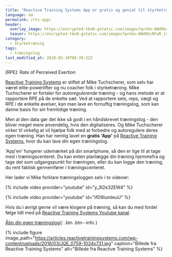 ```yaml
---
title: "Reactive Training Systems App er gratis og genial til styrketræning"
language: da
permalink: /rts-app/
header:
  overlay_image: https://encrypted-tbn0.gstatic.com/images?q=tbn:ANd9GcRFaR_iXByzA99RrZX_LGpxkLNMo6_Zvt-Q5O44b3EGiLlOCG87
  teaser: https://encrypted-tbn0.gstatic.com/images?q=tbn:ANd9GcRFaR_iXByzA99RrZX_LGpxkLNMo6_Zvt-Q5O44b3EGiLlOCG87
category:
  - Styrketræning
tags:
  - træningslog
last_modified_at: 2019-03-10T08:39:32Z
---
```


[RPE]: Rate of Perceived Exertion

[Reactive Training Systems](http://www.reactivetrainingsystems.com/) er stiftet af Mike Tuchscherer, som selv har været elite-powerlifter og nu coacher folk i styrketræning. Mike Tuchscherer er fortaler for _autoregulerende_ træning - og hans metode er at rapportere RPE på de enkelte sæt. Ved at rapportere sets, reps, vægt og RPE i de enkelte øvelser, kan man lave en fornuftig træningslog, som kan danne basis for sin fremtidige træning.

Men al den data gør det ikke så godt i en håndskrevet træningslog - den bliver meget mere anvendelig, hvis den digitaliseres. Og Mike Tuchscherer virker til virkelig at vil hjælpe folk med at forbedre og autoregulere deres egen træning. Han har nemlig lavet en **gratis 'App'** på [Reactive Training Systems](http://www.reactivetrainingsystems.com/), hvor du kan lave din egen træningslog.

'App'en' fungerer udemærket på din smartphone, så den er lige til at tage med i træningscenteret. Du kan enten planlægge din træning hjemmefra og tage det som udgangspunkt for træningen, eller du kan logge den træning, du rent faktisk gennemfører i træningscenteret.

Her lader vi Mike forklare træningsloggen selv i to videoer:

{% include video provider="youtube" id="y_3I2e32EW4" %}

{% include video provider="youtube" id="ifD9IumIeuU" %}

Hvis du i øvrigt gerne vil være klogere på træning, så kan du med fordel følge lidt med på [Reactive Training Systems Youtube kanal](https://www.youtube.com/channel/UCs9S1Uqx7vYYzzQFkf5qcAg).

[Åbn din egen træningslog](https://www.reactivetrainingsystems.com/AppHome/Index){: .btn .btn--info }

{% include figure image_path="https://articles.reactivetrainingsystems.com/wp-content/uploads/2018/03/JQE_0759-1024x731.jpg" caption="Billede fra Reactive Training Systems" alt="Billede fra Reactive Training Systems" %}
